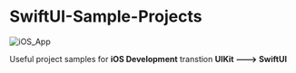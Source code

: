 # SwiftUI-Sample-Projects

![iOS_App](https://github.com/manuels-bts/SwiftUI-Sample-Projects/assets/116088500/97aaa209-e544-48da-831d-01049c48fff7)


Useful project samples for **iOS Development** transtion **UIKit ---> SwiftUI**

